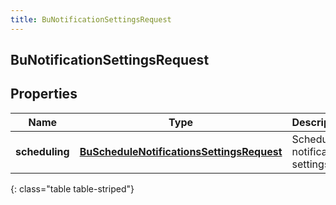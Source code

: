 ```yaml
---
title: BuNotificationSettingsRequest
---
```

## BuNotificationSettingsRequest


## Properties

| Name | Type | Description | Notes |
| ------------ | ------------- | ------------- | ------------- |
| **scheduling** | <!----><!---->[**BuScheduleNotificationsSettingsRequest**](BuScheduleNotificationsSettingsRequest.html)<!----> | Schedule notification settings |  [optional] |
{: class="table table-striped"}



